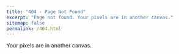 ```yaml
---
title: "404 - Page Not Found"
excerpt: "Page not found. Your pixels are in another canvas."
sitemap: false
permalink: /404.html
---
```


Your pixels are in another canvas.
